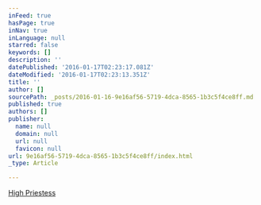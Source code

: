 ```yaml
---
inFeed: true
hasPage: true
inNav: true
inLanguage: null
starred: false
keywords: []
description: ''
datePublished: '2016-01-17T02:23:17.081Z'
dateModified: '2016-01-17T02:23:13.351Z'
title: ''
author: []
sourcePath: _posts/2016-01-16-9e16af56-5719-4dca-8565-1b3c5f4ce8ff.md
published: true
authors: []
publisher:
  name: null
  domain: null
  url: null
  favicon: null
url: 9e16af56-5719-4dca-8565-1b3c5f4ce8ff/index.html
_type: Article

---
```

[High Priestess][0]

[0]: http://highpriestess.guru/